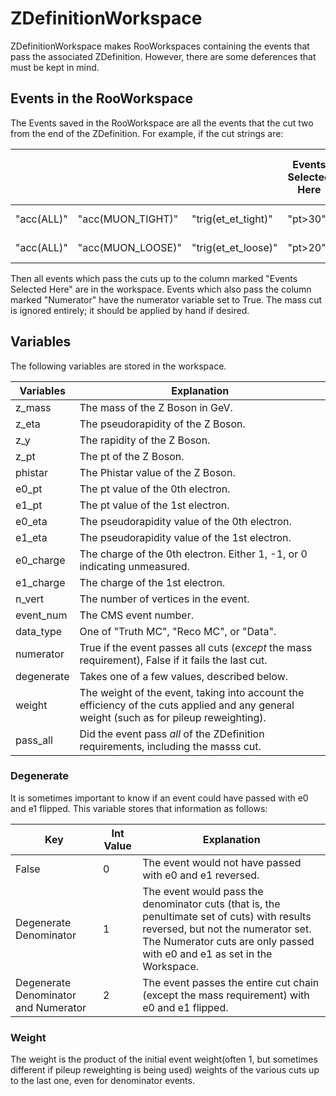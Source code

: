 # ZDefinitionWorkspace

ZDefinitionWorkspace makes RooWorkspaces containing the events that pass the
associated ZDefinition. However, there are some deferences that must be kept
in mind.

## Events in the RooWorkspace

The Events saved in the RooWorkspace are all the events that the cut two from
the end of the ZDefinition. For example, if the cut strings are:

|            |                   |                     | Events Selected Here | Numerator   | The Mass Cut is Ignored |
|------------|-------------------|---------------------|----------------------|-------------|-------------------------|
| "acc(ALL)" | "acc(MUON_TIGHT)" | "trig(et_et_tight)" | "pt>30"              | "eg_medium" | Mass Cut                |
| "acc(ALL)" | "acc(MUON_LOOSE)" | "trig(et_et_loose)" | "pt>20"              | "eg_medium" | Mass Cut                |

Then all events which pass the cuts up to the column marked
"Events Selected Here" are in the workspace. Events which also pass the column
marked "Numerator" have the numerator variable set to True. The mass cut is
ignored entirely; it should be applied by hand if desired.

## Variables

The following variables are stored in the workspace.

| Variables  | Explanation                                                                                                                              |
|------------|------------------------------------------------------------------------------------------------------------------------------------------|
| z_mass     | The mass of the Z Boson in GeV.                                                                                                          |
| z_eta      | The pseudorapidity of the Z Boson.                                                                                                       |
| z_y        | The rapidity of the Z Boson.                                                                                                             |
| z_pt       | The pt of the Z Boson.                                                                                                                   |
| phistar    | The Phistar value of the Z Boson.                                                                                                        |
| e0_pt      | The pt value of the 0th electron.                                                                                                        |
| e1_pt      | The pt value of the 1st electron.                                                                                                        |
| e0_eta     | The pseudorapidity value of the 0th electron.                                                                                            |
| e1_eta     | The pseudorapidity value of the 1st electron.                                                                                            |
| e0_charge  | The charge of the 0th electron. Either 1, -1, or 0 indicating unmeasured.                                                                |
| e1_charge  | The charge of the 1st electron.                                                                                                          |
| n_vert     | The number of vertices in the event.                                                                                                     |
| event_num  | The CMS event number.                                                                                                                    |
| data_type  | One of "Truth MC", "Reco MC", or "Data".                                                                                                 |
| numerator  | True if the event passes all cuts (*except* the mass requirement), False if it fails the last cut.                                       |
| degenerate | Takes one of a few values, described below.                                                                                              |
| weight     | The weight of the event, taking into account the efficiency of the cuts applied and any general weight (such as for pileup reweighting). |
| pass_all   | Did the event pass *all* of the ZDefinition requirements, including the masss cut.                                                       |

### Degenerate

It is sometimes important to know if an event could have passed with e0
and e1 flipped. This variable stores that information as follows:

| Key                                  | Int Value | Explanation                                                                                                                                                                                                   |
|--------------------------------------|-----------|---------------------------------------------------------------------------------------------------------------------------------------------------------------------------------------------------------------|
| False                                | 0         | The event would not have passed with e0 and e1 reversed.                                                                                                                                                      |
| Degenerate Denominator               | 1         | The event would pass the denominator cuts (that is, the penultimate set of cuts) with results reversed, but not the numerator set. The Numerator cuts are only passed with e0 and e1 as set in the Workspace. |
| Degenerate Denominator and Numerator | 2         | The event passes the entire cut chain (except the mass requirement) with e0 and e1 flipped.                                                                                                                   |

### Weight

The weight is the product of the initial event weight(often 1,
but sometimes different if pileup reweighting is being used) weights of the
various cuts up to the last one, even for denominator events.

